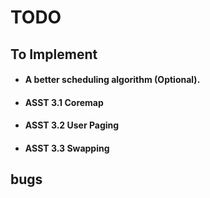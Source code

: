 # TODO

## To Implement

-   #### A better scheduling algorithm (Optional).
-   #### ASST 3.1 Coremap
-   #### ASST 3.2 User Paging
-   #### ASST 3.3 Swapping

## bugs
